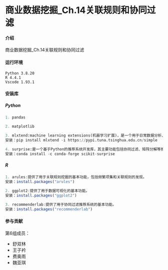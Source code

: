 # 商业数据挖掘_Ch.14关联规则和协同过滤

#### 介绍
商业数据挖掘_Ch.14关联规则和协同过滤

#### 运行环境
```shell
Python 3.8.20
R 4.4.1
Vscode 1.93.1
```
#### 安装库
##### Python
```python
1. pandas

2. matplotlib

3. mlxtend:machine learning extensions(机器学习扩展)，是一个用于日常数据分析、机器学习建模的有用Python库。mlxtend可以用作模型的可解释性，包括统计评估、数据模式、图像提取等。
安装：pip install mlxtend -i https://pypi.tuna.tsinghua.edu.cn/simple

4. surprise:是一个基于Python的推荐系统开发库，其主要功能包括协同过滤、矩阵分解等推荐算法。
安装：conda install -c conda-forge scikit-surprise
```
##### R
```R
1. arules:提供了用于关联规则挖掘的基本功能，包括频繁项集和关联规则的发现。
安装：install.packages("arules")

2. ggplot2:提供了用于数据可视化的基本功能。
安装：install.packages("ggplot2")

3. recommenderlab:提供了用于协同过滤推荐系统的基本功能。
安装：install.packages("recommenderlab")
```


#### 参与贡献

第6组成员：
- 舒双林
- 王子衿
- 费奥雨
- 魏亚琪
